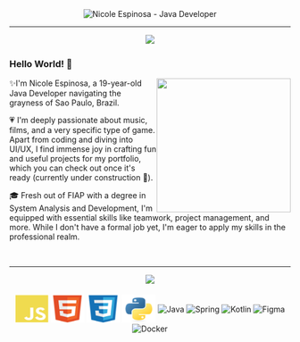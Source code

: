 <div align="center">
  <img src="https://github.com/nicoleespinosa/nicoleespinosa/assets/107057243/5447528d-7b34-460c-a143-18813d695ce8" alt="Nicole Espinosa - Java Developer" height="300">
</div>

<hr>

<div align="center">
  <img src="https://github.com/nicoleespinosa/nicoleespinosa/assets/107057243/ce6fdfbd-4771-472d-9202-c5fa18a3d194" height="150">
</div>

### Hello World! 👋
<img src="https://media.giphy.com/media/pZMceal7Lo0sXkLOTf/giphy.gif" width="240" height="240" align="right">
<div align="left">
  <p>✨I'm Nicole Espinosa, a 19-year-old Java Developer navigating the grayness of Sao Paulo, Brazil.</p>
  <p> 💗 I'm deeply passionate about music, films, and a very specific type of game. Apart from coding and diving into UI/UX,
  I find immense joy in crafting fun and useful projects for my portfolio, which you can check out once it's ready (currently under construction 🚧).</p>
  <p>🎓 Fresh out of FIAP with a degree in System Analysis and Development, I'm equipped with essential skills like teamwork, project management, and more. While I don't have a formal job yet, I'm eager to apply my 
 skills in the professional realm.</p>
</div>
<br>
<hr>

<div align="center">
  <img src="https://github.com/nicoleespinosa/nicoleespinosa/assets/107057243/cd680ae8-17d8-41e4-a749-b5aaa1d24d80" height="150">
</div> 
<br>

<div align="center">
  <img align="center" alt="Js" height="50" width="60" src="https://raw.githubusercontent.com/devicons/devicon/master/icons/javascript/javascript-plain.svg"/>
  <img align="center" alt="HTML" height="50" width="60" src="https://raw.githubusercontent.com/devicons/devicon/master/icons/html5/html5-original.svg"/>
  <img align="center" alt="CSS" height="50" width="60" src="https://raw.githubusercontent.com/devicons/devicon/master/icons/css3/css3-original.svg"/>
  <img align="center" alt="Rafa-Python" height="50" width="60" src="https://raw.githubusercontent.com/devicons/devicon/master/icons/python/python-original.svg"/>
  <img align="center" alt="Java" height="50" width="60" src="https://cdn.jsdelivr.net/gh/devicons/devicon/icons/java/java-original.svg" />
  <img align="center" alt="Spring" height="50" width="60" src="https://cdn.jsdelivr.net/gh/devicons/devicon/icons/spring/spring-original.svg" />
  <img align="center" alt="Kotlin" height="50" width="60" src="https://cdn.jsdelivr.net/gh/devicons/devicon/icons/kotlin/kotlin-original.svg" />
  <img align="center" alt="Figma" height="50" width="60" src="https://cdn.jsdelivr.net/gh/devicons/devicon/icons/figma/figma-original.svg" />
  <img align="center" alt="Docker" height="50" width="60" src="https://cdn.jsdelivr.net/gh/devicons/devicon/icons/docker/docker-original.svg" />
</div>
